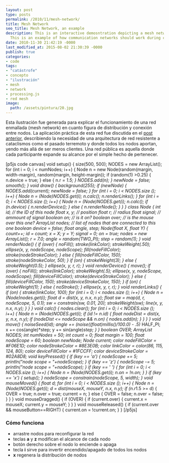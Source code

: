 ```yaml
---
layout: post
type: posts
permalink: /2010/11/mesh-network/
title: Mesh Network
seo_title: Mesh Network, an example
description: This is an interactive demosntration depicting a mesh network at work.
  This is an example of how communication networks should work during crises.
date: 2010-11-30 21:42:19 -0000
last_modified_at: 2015-08-02 21:30:39 -0000
publish: true
categories:
- code
tags:
- "catástrofe"
- concepto
- "ilustración"
- mesh
- network
- processing.js
- red mesh
image:
  path: /assets/pintura/20.jpg
---
```

Esta ilustración fue generada para explicar el funcionamiento de una red enmallada (mesh network) en cuanto figura de distribución y conexión entre nodos. La aplicación práctica de esta red fue discutida en el [post anterior](http://herbertspencer.net/2010/10/internet-como-bien-publico/), describiendo la necesidad de una arquitectura de red resistente a cataclismos como el pasado terremoto y donde todos los nodos aportan, yendo más allá de ser meros clientes. Una red pública es aquella donde cada participante expande su alcance por el simple hecho de pertenecer.

[p5js code canvas] void setup() { size(500, 500); NODES = new ArrayList(); for (int i = 0; i < numNodes; i++) { Node n = new Node(random(margin, width-margin), random(margin, height-margin)); if (random(1) >0.25) { n.device = true; } else { n.r *= 1.5; } NODES.add(n); } newNode = false; smooth(); } void draw() { background(255); if (newNode) { NODES.add(current); newNode = false; } for (int i = 0; i < NODES.size (); i++) { Node n = (Node)NODES.get(i); n.calc(); n.renderLinks(); } for (int i = 0; i < NODES.size (); i++) { Node n = (Node)NODES.get(i); n.calc(); if (n.device) { n.renderDevice(); } else { n.renderNode(); } } } class Node { int id; // the ID of this node float x, y; // position float r; // radius float signal; // ammount of signal boolean on; // is it on? boolean over; // is the mouse over this one? ArrayList nodes; // list of nodes that are connected to this one boolean device = false; float angle, step; Node(float X, float Y) { count++; id = count; x = X; y = Y; signal = 0; on = true; nodes = new ArrayList(); r = 7.0; angle = random(TWO_PI); step = random(1); } void renderNode() { if (over) { noFill(); stroke(linkColor); strokeWeight(.50); ellipse(x, y, nodeScope, nodeScope); fill(nodeFillColor); stroke(nodeStrokeColor); } else { fill(nodeFillColor, 150); stroke(nodeStrokeColor, 50); } if (on) { strokeWeight(3); } else { strokeWeight(0.5); } ellipse(x, y, r, r); } void renderDevice() { move(); if (over) { noFill(); stroke(linkColor); strokeWeight(.5); ellipse(x, y, nodeScope, nodeScope); fill(deviceFillColor); stroke(deviceStrokeColor); } else { fill(deviceFillColor, 150); stroke(deviceStrokeColor, 150); } if (on) { strokeWeight(1); } else { noStroke(); } ellipse(x, y, r, r); } void renderLinks() { if (on) { stroke(linkColor, 100); for (int i = 0; i < nodes.size (); i++) { Node n = (Node)nodes.get(i); float d = dist(x, y, n.x, n.y); float sw = map(d, r, nodeScope, 5, 0.1); sw = constrain(sw, 0.01, 20); strokeWeight(sw); line(x, y, n.x, n.y); } } } void calc() { nodes.clear(); for (int i = 0; i < NODES.size (); i++) { Node n = (Node)NODES.get(i); if (id != n.id) { float nodeDist = dist(x, y, n.x, n.y); if (nodeDist <= nodeScope && n.on) { nodes.add(n); } } } } void move() { noiseSeed(id); angle += (noise((float)millis()/100.0) - .5)* HALF_PI; x += cos(angle)*step; y += sin(angle)*step; } } boolean OVER; ArrayList NODES; int numNodes = 50; int count = 0; float margin = 100; float nodeScope = 60; boolean newNode; Node current; color nodeFillColor = #F06E1D; color nodeStrokeColor = #8E3E0B; color linkColor = color(86, 115, 124, 80); color deviceFillColor = #1FCCFF; color deviceStrokeColor = #02A8D8; void keyPressed() { if (key == 'a') { nodeScope += 5; println("node scope = "+nodeScope); } if (key == 'z') { nodeScope -= 5; println("node scope = "+nodeScope); } if (key == ' ') { for (int i = 0; i < NODES.size (); i++) { Node n = (Node)NODES.get(i); n.on = !n.on; } } if (key == 'x') { setup(); } nodeScope = constrain(nodeScope, 5, width); } void mouseMoved() { float d; for (int i = 0; i < NODES.size (); i++) { Node n = (Node)NODES.get(i); d = dist(mouseX, mouseY, n.x, n.y); if (n.r*1.5 >= d) { OVER = true; n.over = true; current = n; } else { OVER = false; n.over = false; } } } void mouseDragged() { if (OVER) { if (current.over) { current.x = mouseX; current.y = mouseY; } } } void mouseReleased() { if (current.over && mouseButton==RIGHT) { current.on = !current.on; } } [/p5js]

### Cómo funciona

* arrastre nodos para reconfigurar la red
* teclas **a** y **z** modifican el alcance de cada nodo
* botón derecho sobre el nodo lo enciende o apaga
* tecla **i** sirve para invertir encendido/apagado de todos los nodos
* **x** regenera la distribución de nodos
